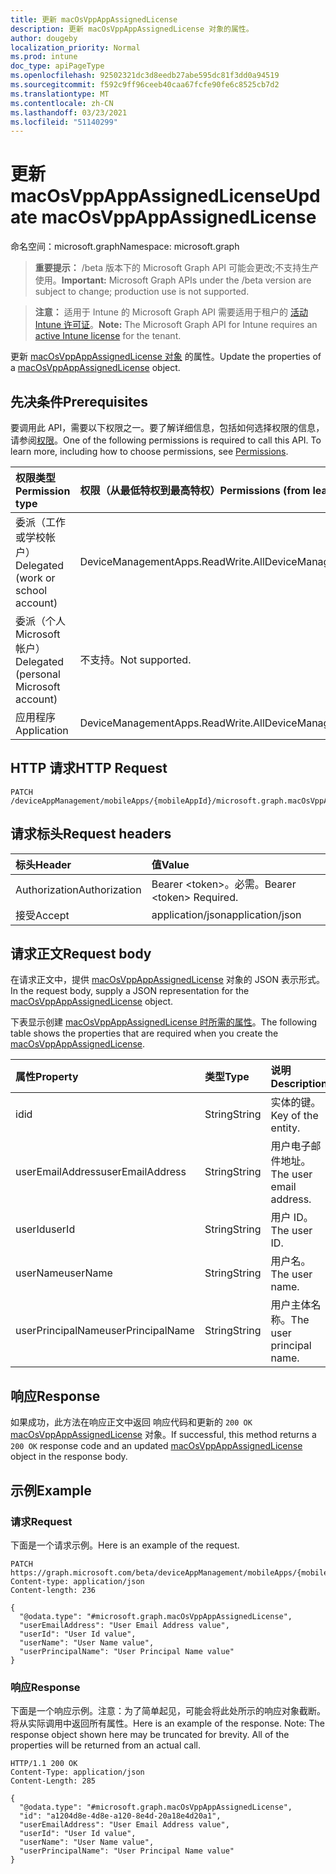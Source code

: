 ```yaml
---
title: 更新 macOsVppAppAssignedLicense
description: 更新 macOsVppAppAssignedLicense 对象的属性。
author: dougeby
localization_priority: Normal
ms.prod: intune
doc_type: apiPageType
ms.openlocfilehash: 92502321dc3d8eedb27abe595dc81f3dd0a94519
ms.sourcegitcommit: f592c9ff96ceeb40caa67fcfe90fe6c8525cb7d2
ms.translationtype: MT
ms.contentlocale: zh-CN
ms.lasthandoff: 03/23/2021
ms.locfileid: "51140299"
---
```

# <a name="update-macosvppappassignedlicense"></a><span data-ttu-id="b6a21-103">更新 macOsVppAppAssignedLicense</span><span class="sxs-lookup"><span data-stu-id="b6a21-103">Update macOsVppAppAssignedLicense</span></span>

<span data-ttu-id="b6a21-104">命名空间：microsoft.graph</span><span class="sxs-lookup"><span data-stu-id="b6a21-104">Namespace: microsoft.graph</span></span>

> <span data-ttu-id="b6a21-105">**重要提示：** /beta 版本下的 Microsoft Graph API 可能会更改;不支持生产使用。</span><span class="sxs-lookup"><span data-stu-id="b6a21-105">**Important:** Microsoft Graph APIs under the /beta version are subject to change; production use is not supported.</span></span>

> <span data-ttu-id="b6a21-106">**注意：** 适用于 Intune 的 Microsoft Graph API 需要适用于租户的 [活动 Intune 许可证](https://go.microsoft.com/fwlink/?linkid=839381)。</span><span class="sxs-lookup"><span data-stu-id="b6a21-106">**Note:** The Microsoft Graph API for Intune requires an [active Intune license](https://go.microsoft.com/fwlink/?linkid=839381) for the tenant.</span></span>

<span data-ttu-id="b6a21-107">更新 [macOsVppAppAssignedLicense 对象](../resources/intune-apps-macosvppappassignedlicense.md) 的属性。</span><span class="sxs-lookup"><span data-stu-id="b6a21-107">Update the properties of a [macOsVppAppAssignedLicense](../resources/intune-apps-macosvppappassignedlicense.md) object.</span></span>

## <a name="prerequisites"></a><span data-ttu-id="b6a21-108">先决条件</span><span class="sxs-lookup"><span data-stu-id="b6a21-108">Prerequisites</span></span>
<span data-ttu-id="b6a21-p101">要调用此 API，需要以下权限之一。要了解详细信息，包括如何选择权限的信息，请参阅[权限](/graph/permissions-reference)。</span><span class="sxs-lookup"><span data-stu-id="b6a21-p101">One of the following permissions is required to call this API. To learn more, including how to choose permissions, see [Permissions](/graph/permissions-reference).</span></span>

|<span data-ttu-id="b6a21-111">权限类型</span><span class="sxs-lookup"><span data-stu-id="b6a21-111">Permission type</span></span>|<span data-ttu-id="b6a21-112">权限（从最低特权到最高特权）</span><span class="sxs-lookup"><span data-stu-id="b6a21-112">Permissions (from least to most privileged)</span></span>|
|:---|:---|
|<span data-ttu-id="b6a21-113">委派（工作或学校帐户）</span><span class="sxs-lookup"><span data-stu-id="b6a21-113">Delegated (work or school account)</span></span>|<span data-ttu-id="b6a21-114">DeviceManagementApps.ReadWrite.All</span><span class="sxs-lookup"><span data-stu-id="b6a21-114">DeviceManagementApps.ReadWrite.All</span></span>|
|<span data-ttu-id="b6a21-115">委派（个人 Microsoft 帐户）</span><span class="sxs-lookup"><span data-stu-id="b6a21-115">Delegated (personal Microsoft account)</span></span>|<span data-ttu-id="b6a21-116">不支持。</span><span class="sxs-lookup"><span data-stu-id="b6a21-116">Not supported.</span></span>|
|<span data-ttu-id="b6a21-117">应用程序</span><span class="sxs-lookup"><span data-stu-id="b6a21-117">Application</span></span>|<span data-ttu-id="b6a21-118">DeviceManagementApps.ReadWrite.All</span><span class="sxs-lookup"><span data-stu-id="b6a21-118">DeviceManagementApps.ReadWrite.All</span></span>|

## <a name="http-request"></a><span data-ttu-id="b6a21-119">HTTP 请求</span><span class="sxs-lookup"><span data-stu-id="b6a21-119">HTTP Request</span></span>
<!-- {
  "blockType": "ignored"
}
-->
``` http
PATCH /deviceAppManagement/mobileApps/{mobileAppId}/microsoft.graph.macOsVppApp/assignedLicenses/{macOsVppAppAssignedLicenseId}
```

## <a name="request-headers"></a><span data-ttu-id="b6a21-120">请求标头</span><span class="sxs-lookup"><span data-stu-id="b6a21-120">Request headers</span></span>
|<span data-ttu-id="b6a21-121">标头</span><span class="sxs-lookup"><span data-stu-id="b6a21-121">Header</span></span>|<span data-ttu-id="b6a21-122">值</span><span class="sxs-lookup"><span data-stu-id="b6a21-122">Value</span></span>|
|:---|:---|
|<span data-ttu-id="b6a21-123">Authorization</span><span class="sxs-lookup"><span data-stu-id="b6a21-123">Authorization</span></span>|<span data-ttu-id="b6a21-124">Bearer &lt;token&gt;。必需。</span><span class="sxs-lookup"><span data-stu-id="b6a21-124">Bearer &lt;token&gt; Required.</span></span>|
|<span data-ttu-id="b6a21-125">接受</span><span class="sxs-lookup"><span data-stu-id="b6a21-125">Accept</span></span>|<span data-ttu-id="b6a21-126">application/json</span><span class="sxs-lookup"><span data-stu-id="b6a21-126">application/json</span></span>|

## <a name="request-body"></a><span data-ttu-id="b6a21-127">请求正文</span><span class="sxs-lookup"><span data-stu-id="b6a21-127">Request body</span></span>
<span data-ttu-id="b6a21-128">在请求正文中，提供 [macOsVppAppAssignedLicense](../resources/intune-apps-macosvppappassignedlicense.md) 对象的 JSON 表示形式。</span><span class="sxs-lookup"><span data-stu-id="b6a21-128">In the request body, supply a JSON representation for the [macOsVppAppAssignedLicense](../resources/intune-apps-macosvppappassignedlicense.md) object.</span></span>

<span data-ttu-id="b6a21-129">下表显示创建 [macOsVppAppAssignedLicense 时所需的属性](../resources/intune-apps-macosvppappassignedlicense.md)。</span><span class="sxs-lookup"><span data-stu-id="b6a21-129">The following table shows the properties that are required when you create the [macOsVppAppAssignedLicense](../resources/intune-apps-macosvppappassignedlicense.md).</span></span>

|<span data-ttu-id="b6a21-130">属性</span><span class="sxs-lookup"><span data-stu-id="b6a21-130">Property</span></span>|<span data-ttu-id="b6a21-131">类型</span><span class="sxs-lookup"><span data-stu-id="b6a21-131">Type</span></span>|<span data-ttu-id="b6a21-132">说明</span><span class="sxs-lookup"><span data-stu-id="b6a21-132">Description</span></span>|
|:---|:---|:---|
|<span data-ttu-id="b6a21-133">id</span><span class="sxs-lookup"><span data-stu-id="b6a21-133">id</span></span>|<span data-ttu-id="b6a21-134">String</span><span class="sxs-lookup"><span data-stu-id="b6a21-134">String</span></span>|<span data-ttu-id="b6a21-135">实体的键。</span><span class="sxs-lookup"><span data-stu-id="b6a21-135">Key of the entity.</span></span>|
|<span data-ttu-id="b6a21-136">userEmailAddress</span><span class="sxs-lookup"><span data-stu-id="b6a21-136">userEmailAddress</span></span>|<span data-ttu-id="b6a21-137">String</span><span class="sxs-lookup"><span data-stu-id="b6a21-137">String</span></span>|<span data-ttu-id="b6a21-138">用户电子邮件地址。</span><span class="sxs-lookup"><span data-stu-id="b6a21-138">The user email address.</span></span>|
|<span data-ttu-id="b6a21-139">userId</span><span class="sxs-lookup"><span data-stu-id="b6a21-139">userId</span></span>|<span data-ttu-id="b6a21-140">String</span><span class="sxs-lookup"><span data-stu-id="b6a21-140">String</span></span>|<span data-ttu-id="b6a21-141">用户 ID。</span><span class="sxs-lookup"><span data-stu-id="b6a21-141">The user ID.</span></span>|
|<span data-ttu-id="b6a21-142">userName</span><span class="sxs-lookup"><span data-stu-id="b6a21-142">userName</span></span>|<span data-ttu-id="b6a21-143">String</span><span class="sxs-lookup"><span data-stu-id="b6a21-143">String</span></span>|<span data-ttu-id="b6a21-144">用户名。</span><span class="sxs-lookup"><span data-stu-id="b6a21-144">The user name.</span></span>|
|<span data-ttu-id="b6a21-145">userPrincipalName</span><span class="sxs-lookup"><span data-stu-id="b6a21-145">userPrincipalName</span></span>|<span data-ttu-id="b6a21-146">String</span><span class="sxs-lookup"><span data-stu-id="b6a21-146">String</span></span>|<span data-ttu-id="b6a21-147">用户主体名称。</span><span class="sxs-lookup"><span data-stu-id="b6a21-147">The user principal name.</span></span>|



## <a name="response"></a><span data-ttu-id="b6a21-148">响应</span><span class="sxs-lookup"><span data-stu-id="b6a21-148">Response</span></span>
<span data-ttu-id="b6a21-149">如果成功，此方法在响应正文中返回 响应代码和更新的 `200 OK` [macOsVppAppAssignedLicense](../resources/intune-apps-macosvppappassignedlicense.md) 对象。</span><span class="sxs-lookup"><span data-stu-id="b6a21-149">If successful, this method returns a `200 OK` response code and an updated [macOsVppAppAssignedLicense](../resources/intune-apps-macosvppappassignedlicense.md) object in the response body.</span></span>

## <a name="example"></a><span data-ttu-id="b6a21-150">示例</span><span class="sxs-lookup"><span data-stu-id="b6a21-150">Example</span></span>

### <a name="request"></a><span data-ttu-id="b6a21-151">请求</span><span class="sxs-lookup"><span data-stu-id="b6a21-151">Request</span></span>
<span data-ttu-id="b6a21-152">下面是一个请求示例。</span><span class="sxs-lookup"><span data-stu-id="b6a21-152">Here is an example of the request.</span></span>
``` http
PATCH https://graph.microsoft.com/beta/deviceAppManagement/mobileApps/{mobileAppId}/microsoft.graph.macOsVppApp/assignedLicenses/{macOsVppAppAssignedLicenseId}
Content-type: application/json
Content-length: 236

{
  "@odata.type": "#microsoft.graph.macOsVppAppAssignedLicense",
  "userEmailAddress": "User Email Address value",
  "userId": "User Id value",
  "userName": "User Name value",
  "userPrincipalName": "User Principal Name value"
}
```

### <a name="response"></a><span data-ttu-id="b6a21-153">响应</span><span class="sxs-lookup"><span data-stu-id="b6a21-153">Response</span></span>
<span data-ttu-id="b6a21-p102">下面是一个响应示例。注意：为了简单起见，可能会将此处所示的响应对象截断。将从实际调用中返回所有属性。</span><span class="sxs-lookup"><span data-stu-id="b6a21-p102">Here is an example of the response. Note: The response object shown here may be truncated for brevity. All of the properties will be returned from an actual call.</span></span>
``` http
HTTP/1.1 200 OK
Content-Type: application/json
Content-Length: 285

{
  "@odata.type": "#microsoft.graph.macOsVppAppAssignedLicense",
  "id": "a1204d8e-4d8e-a120-8e4d-20a18e4d20a1",
  "userEmailAddress": "User Email Address value",
  "userId": "User Id value",
  "userName": "User Name value",
  "userPrincipalName": "User Principal Name value"
}
```




